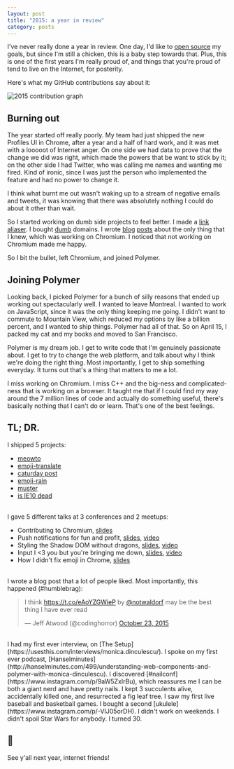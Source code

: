 ```yaml
---
layout: post
title: "2015: a year in review"
category: posts
---
```

I've never really done a year in review. One day, I'd like to [open source](https://github.com/una/personal-goals)
my goals, but since I'm still a chicken, this is a baby step towards that. Plus, this is
one of the first years I'm really proud of, and things that you're proud of tend
to live on the Internet, for posterity.

Here's what my GitHub contributions say about it:

<img alt="2015 contribution graph" src="https://cloud.githubusercontent.com/assets/1369170/12084003/d0f4558a-b261-11e5-84f4-d28e947dd75d.png">

## Burning out
The year started off really poorly. My team had just shipped the new Profiles
UI in Chrome, after a year and a half of hard work, and it was met with a looooot
of Internet anger. On one side we had data to prove that the change we did was right, which made
the powers that be want to stick by it; on the other side I had Twitter,
who was calling me names and wanting me fired. Kind of ironic, since
I was just the person who implemented the feature and had no power
to change it.

I think what burnt me out wasn't waking up to a stream of negative
emails and tweets, it was knowing that there was absolutely nothing I could do about
it other than wait.

So I started working on dumb side projects to feel better. I made a
[link aliaser](http://meowni.ca/meowto/). I bought [dumb](http://canihaveapony.com/)
domains. I wrote [blog](http://meowni.ca/posts/chromium-101/) [posts](http://meowni.ca/posts/chromium-owners)
about the only thing that I knew, which was working on Chromium.
I noticed that not working on Chromium made me happy.

So I bit the bullet, left Chromium, and joined Polymer.

## Joining Polymer
Looking back, I picked Polymer for a bunch of silly reasons that ended up working out
spectacularly well. I wanted to leave Montreal. I wanted to work on JavaScript,
since it was the only thing keeping me going. I didn't want to commute to Mountain View,
which reduced my options by like a billion percent, and I wanted to ship things.
Polymer had all of that. So on April 15, I packed my cat and my books
and moved to San Francisco.

Polymer is my dream job. I get to write code
that I'm genuinely passionate about. I get to try to change the web platform, and talk
about why I think we're doing the right thing. Most importantly, I get to ship
something everyday. It turns out that's a thing that matters to me a lot.

I miss working on Chromium. I miss C++ and the big-ness and complicated-ness
that is working on a browser. It taught me that if I could find my way around
the 7 million lines of code and actually do something useful, there's basically
nothing that I can't do or learn. That's one of the best feelings.

## TL; DR.

I shipped 5 projects:

 - [meowto](http://meowni.ca/meowto/)
 - [emoji-translate](http://meowni.ca/emoji-translate/)
 - [caturday post](https://caturday-post.herokuapp.com/)
 - [emoji-rain](http://meowni.ca/emoji-rain/)
 - [muster](http://meowni.ca/muster/#6&23)
 - [is IE10 dead](http://meowni.ca/is-ie10-dead/)

<br>
I gave 5 different talks at 3 conferences and 2 meetups:

 - Contributing to Chromium, [slides](https://speakerdeck.com/notwaldorf/contributing-to-chromium)
 - Push notifications for fun and profit, [slides](https://speakerdeck.com/notwaldorf/push-notifications-for-fun-and-profit-if-by-profit-you-mean-cats), [video](https://vimeo.com/137771040)
 - Styling the Shadow DOM without dragons, [slides](https://speakerdeck.com/notwaldorf/styling-the-shadow-dom-without-dragons), [video](https://www.youtube.com/watch?v=IbOaJwqLgog)
 - Input I <3 you but you're bringing me down, [slides](https://speakerdeck.com/notwaldorf/input-i-3-you-but-youre-bringing-me-down), [video](https://vimeo.com/144980655)
 - How I didn't fix emoji in Chrome, [slides](https://speakerdeck.com/notwaldorf/or-how-i-didnt-fix-emoji-in-chrome)

<br>
I wrote a blog post that a lot of people liked. Most importantly, this happened (#humblebrag):
<blockquote class="twitter-tweet" lang="en"><p lang="en" dir="ltr">I think <a href="https://t.co/eAoYZGWieP">https://t.co/eAoYZGWieP</a> by <a href="https://twitter.com/notwaldorf">@notwaldorf</a> may be the best thing I have ever read</p>&mdash; Jeff Atwood (@codinghorror) <a href="https://twitter.com/codinghorror/status/657371215800086529">October 23, 2015</a></blockquote>
<script async src="//platform.twitter.com/widgets.js" charset="utf-8"></script>

<br>
I had my first ever interview, on [The Setup](https://usesthis.com/interviews/monica.dinculescu/). I spoke on my
first ever podcast, [Hanselminutes](http://hanselminutes.com/499/understanding-web-components-and-polymer-with-monica-dinculescu).
I discovered [#nailconf](https://www.instagram.com/p/9aW5ZxIrBu), which reassures me I can be both a giant nerd and have pretty nails. I kept
3 succulents alive, accidentally killed one, and resurrected a fig leaf tree. I saw my first live
baseball and basketball games. I bought a second
[ukulele](https://www.instagram.com/p/-VIJ05orDH). I didn't work on weekends. I didn't spoil Star Wars for
anybody. I turned 30.

## 🎉
See y'all next year, internet friends!
